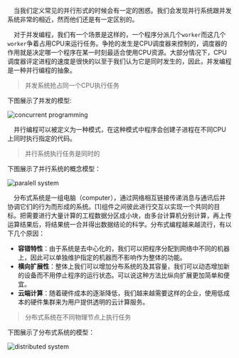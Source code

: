 &emsp;当我们定义常见的并行形式的时候会有一定的困惑。我们会发现并行系统跟并发系统非常的相近，然而他们还是有一定区别的。

&emsp;对于并发编程，我们有一个场景是这样的，一个程序分派几个`worker`而这几个`worker`争着占用CPU来运行任务。争抢的发生是CPU调度器来控制的，调度器的作用就是决定哪一个程序在某一时刻最适合使用CPU资源。大部分情况下，CPU调度器评定进程的速度是很快的以至于我们认为它是同时发生的，因此，并发编程是一种并行编程的抽象。

> 并发系统抢占同一个CPU执行任务

下图展示了并发的模型:

![concurrent programming](https://github.com/hellorocky/techblog/blob/master/picture/Concurrent%20programming%20scheme.png)

&emsp;并行编程可以被定义为一种模式，在这种模式中程序会创建子进程在不同CPU上同时执行指定的代码。

> 并行系统执行任务是同时的

下图展示了并行系统的概念模型：

![paralell system](https://raw.githubusercontent.com/hellorocky/techblog/master/picture/Parallel%20programming%20scheme.png)

&emsp;分布式系统是一组电脑（computer），通过网络相互链接传递消息与通讯后并协调它们的行为而形成的系统。[1]组件之间彼此进行交互以实现一个共同的目标。把需要进行大量计算的工程数据分区成小块，由多台计算机分别计算，再上传运算结果后，将结果统一合并得出数据结论的科学。分布式编程越来越流行，有以下几个原因：

* **容错特性**：由于系统是去中心化的，我们可以把程序分配到网络中不同的机器上，因此可以单独维护指定的机器而不影响作为整体的功能。
* **横向扩展性**：整体上我们可以增加分布系统的及其容量，我们可以动态增加新的设备而不用停止程序的运行状态。可以说这种方法比纵向扩展更加简单和便宜。
* **云端计算**：随着硬件成本的逐渐降低，我们越来越需要这样的企业，使用低成本的硬件集群来为用户提供透明的云计算服务。

> 分布式系统在不同物理节点上执行任务

下图展示了分布式系统的模型：

![distributed system](https://raw.githubusercontent.com/hellorocky/techblog/master/picture/Distributed%20programming%20scheme.png)

